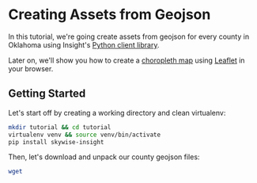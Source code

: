 Creating Assets from Geojson
============================

In this tutorial, we're going create assets from geojson for every county in Oklahoma using Insight's [Python client library](https://github.com/wdtinc/skywise-insight-py).

Later on, we'll show you how to create a [choropleth map](/examples/js/choropleth_map.md) using [Leaflet](http://leafletjs.com/) in your browser. 

Getting Started
---------------

Let's start off by creating a working directory and clean virtualenv:
 
```bash
mkdir tutorial && cd tutorial
virtualenv venv && source venv/bin/activate
pip install skywise-insight
```

Then, let's download and unpack our county geojson files: 

```bash
wget 